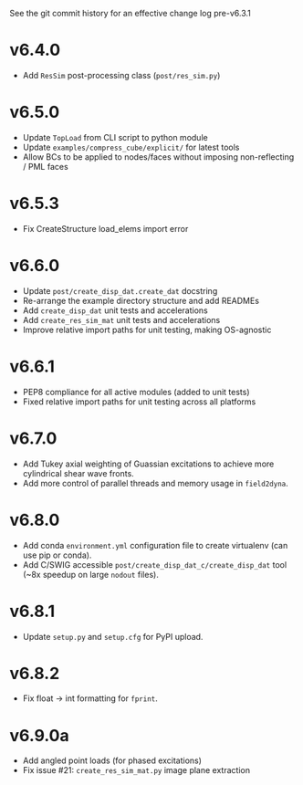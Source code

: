 See the git commit history for an effective change log pre-v6.3.1

v6.4.0
======
* Add ``ResSim`` post-processing class (``post/res_sim.py``)

v6.5.0
======
* Update ``TopLoad`` from CLI script to python module
* Update ``examples/compress_cube/explicit/`` for latest tools
* Allow BCs to be applied to nodes/faces without imposing non-reflecting / PML faces

v6.5.3
======
* Fix CreateStructure load_elems import error

v6.6.0
======
* Update `post/create_disp_dat.create_dat` docstring
* Re-arrange the example directory structure and add READMEs
* Add `create_disp_dat` unit tests and accelerations
* Add `create_res_sim_mat` unit tests and accelerations
* Improve relative import paths for unit testing, making OS-agnostic

v6.6.1
======
* PEP8 compliance for all active modules (added to unit tests)
* Fixed relative import paths for unit testing across all platforms

v6.7.0
======
* Add Tukey axial weighting of Guassian excitations to achieve more cylindrical shear wave fronts.
* Add more control of parallel threads and memory usage in `field2dyna`.

v6.8.0
======
* Add conda `environment.yml` configuration file to create virtualenv (can use pip or conda).
* Add C/SWIG accessible `post/create_disp_dat_c/create_disp_dat` tool (~8x speedup on large `nodout` files).

v6.8.1
======
* Update `setup.py` and `setup.cfg` for PyPI upload.

v6.8.2
======
* Fix float -> int formatting for `fprint`.

v6.9.0a
=======
* Add angled point loads (for phased excitations)
* Fix issue #21: `create_res_sim_mat.py` image plane extraction
